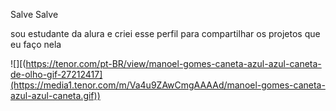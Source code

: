 Salve Salve

sou estudante da alura e criei esse perfil para compartilhar os projetos que eu faço nela


![][(https://tenor.com/pt-BR/view/manoel-gomes-caneta-azul-azul-caneta-de-olho-gif-27212417](https://media1.tenor.com/m/Va4u9ZAwCmgAAAAd/manoel-gomes-caneta-azul-azul-caneta.gif))
